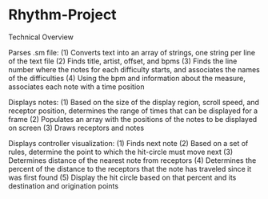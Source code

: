 # Rhythm-Project
Technical Overview

Parses .sm file:
(1) Converts text into an array of strings, one string per line of the text file
(2) Finds title, artist, offset, and bpms
(3) Finds the line number where the notes for each difficulty starts, and associates the names of the difficulties
(4) Using the bpm and information about the measure, associates each note with a time position

Displays notes:
(1) Based on the size of the display region, scroll speed, and receptor position, determines the range of times that can be displayed for a frame
(2) Populates an array with the positions of the notes to be displayed on screen
(3) Draws receptors and notes

Displays controller visualization:
(1) Finds next note
(2) Based on a set of rules, determine the point to which the hit-circle must move next
(3) Determines distance of the nearest note from receptors
(4) Determines the percent of the distance to the receptors that the note has traveled since it was first found
(5) Display the hit circle based on that percent and its destination and origination points
